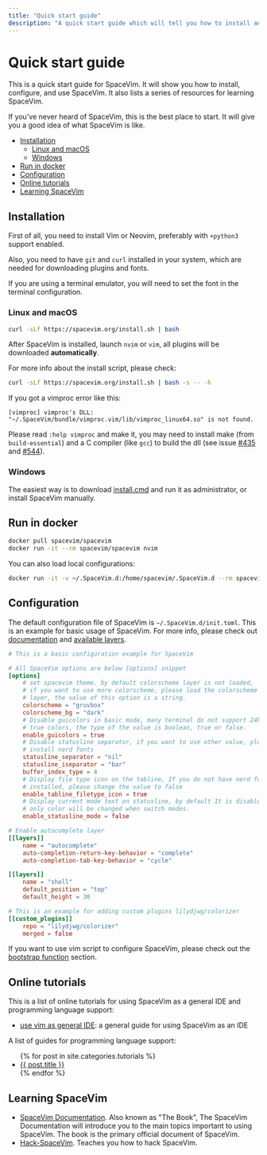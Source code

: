 ```yaml
---
title: "Quick start guide"
description: "A quick start guide which will tell you how to install and configure SpaceVim, also provides a list of resources for learning SpaceVim."
---
```


# Quick start guide

This is a quick start guide for SpaceVim. It will show you how to install,
configure, and use SpaceVim. It also lists a series of resources for learning SpaceVim.

If you've never heard of SpaceVim, this is the best place to start.
It will give you a good idea of what SpaceVim is like.

<!-- vim-markdown-toc GFM -->

- [Installation](#installation)
  - [Linux and macOS](#linux-and-macos)
  - [Windows](#windows)
- [Run in docker](#run-in-docker)
- [Configuration](#configuration)
- [Online tutorials](#online-tutorials)
- [Learning SpaceVim](#learning-spacevim)

<!-- vim-markdown-toc -->

## Installation

First of all, you need to install Vim or Neovim, preferably with `+python3` support enabled.

Also, you need to have `git` and `curl` installed in your system,
which are needed for downloading plugins and fonts.

If you are using a terminal emulator, you will need to set the font in the terminal configuration.

### Linux and macOS

```bash
curl -sLf https://spacevim.org/install.sh | bash
```

After SpaceVim is installed, launch `nvim` or `vim`,
all plugins will be downloaded **automatically**.

For more info about the install script, please check:

```bash
curl -sLf https://spacevim.org/install.sh | bash -s -- -h
```

If you got a vimproc error like this:

```
[vimproc] vimproc's DLL: "~/.SpaceVim/bundle/vimproc.vim/lib/vimproc_linux64.so" is not found.
```

Please read `:help vimproc` and make it, you may need to install make (from `build-essential`)
and a C compiler (like `gcc`) to build the dll (see issue [#435](https://github.com/SpaceVim/SpaceVim/issues/435) and [#544](https://github.com/SpaceVim/SpaceVim/issues/544)).

### Windows

The easiest way is to download [install.cmd](https://spacevim.org/install.cmd) and run it as administrator, or install SpaceVim manually.

## Run in docker

```sh
docker pull spacevim/spacevim
docker run -it --rm spacevim/spacevim nvim
```

You can also load local configurations:

```sh
docker run -it -v ~/.SpaceVim.d:/home/spacevim/.SpaceVim.d --rm spacevim/spacevim nvim
```

## Configuration

The default configuration file of SpaceVim is `~/.SpaceVim.d/init.toml`. This is
an example for basic usage of SpaceVim. For more info, please check out [documentation](../documentation/) and [available layers](../layers/).

```toml
# This is a basic configuration example for SpaceVim

# All SpaceVim options are below [options] snippet
[options]
    # set spacevim theme. by default colorscheme layer is not loaded,
    # if you want to use more colorscheme, please load the colorscheme
    # layer, the value of this option is a string.
    colorscheme = "gruvbox"
    colorscheme_bg = "dark"
    # Disable guicolors in basic mode, many terminal do not support 24bit
    # true colors, the type of the value is boolean, true or false.
    enable_guicolors = true
    # Disable statusline separator, if you want to use other value, please
    # install nerd fonts
    statusline_separator = "nil"
    statusline_iseparator = "bar"
    buffer_index_type = 4
    # Display file type icon on the tabline, If you do not have nerd fonts
    # installed, please change the value to false
    enable_tabline_filetype_icon = true
    # Display current mode text on statusline, by default It is disabled,
    # only color will be changed when switch modes.
    enable_statusline_mode = false

# Enable autocomplete layer
[[layers]]
    name = "autocomplete"
    auto-completion-return-key-behavior = "complete"
    auto-completion-tab-key-behavior = "cycle"

[[layers]]
    name = "shell"
    default_position = "top"
    default_height = 30

# This is an example for adding custom plugins lilydjwg/colorizer
[[custom_plugins]]
    repo = "lilydjwg/colorizer"
    merged = false
```

If you want to use vim script to configure SpaceVim, please check out the
[bootstrap function](../documentation/#bootstrap-functions) section.

## Online tutorials

This is a list of online tutorials for using SpaceVim as a general IDE and programming language support:

- [use vim as general IDE](../use-vim-as-ide/): a general guide for using SpaceVim as an IDE

A list of guides for programming language support:

<ul>
    {% for post in site.categories.tutorials %}
            <li>
               <a href="{{ post.url }}">{{ post.title }}</a>
            </li>
    {% endfor %}
</ul>

## Learning SpaceVim

- [SpaceVim Documentation](../documentation). Also known as "The Book",
  The SpaceVim Documentation will introduce you to the main topics important to using SpaceVim.
  The book is the primary official document of SpaceVim.
- [Hack-SpaceVim](https://github.com/Gabirel/Hack-SpaceVim). Teaches you how to hack SpaceVim.
